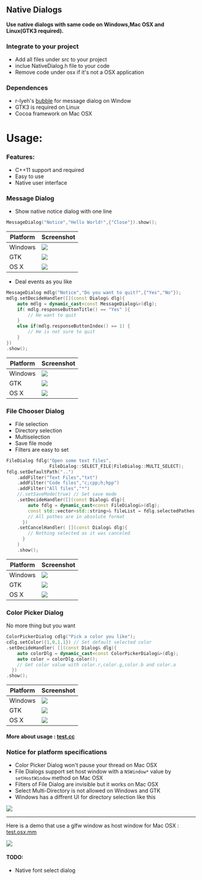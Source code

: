 Native Dialogs
-----------------
**Use native dialogs with same code on Windows,Mac OSX and Linux(GTK3 required).**

### Integrate to your project
* Add all files under src to your project
* inclue NativeDialog.h file to your code
* Remove code under osx if it's not a OSX application

### Dependences

* r-lyeh's [bubble](https://github.com/r-lyeh/bubble) for message dialog on Window
* GTK3 is required on Linux
* Cocoa framework on Mac OSX

# Usage:

### Features:

* C++11 support and required
* Easy to use
* Native user interface

### Message Dialog

* Show native notice dialog with one line

```c++
MessageDialog("Notice","Hello World!",{"Close"}).show();
```

Platform|Screenshot
---|---
Windows|![](screenshot/win_message_0.png)
GTK|![](screenshot/gtk_message_0.png)
OS X|![](screenshot/osx_message_0.png)

* Deal events as you like

```c++
MessageDialog mdlg("Notice","Do you want to quit?",{"Yes","No"});
mdlg.setDecideHandler([](const Dialog& dlg){
    auto mdlg = dynamic_cast<const MessageDialog&>(dlg);
    if( mdlg.responseButtonTitle() == "Yes" ){
        // He want to quit
    }
    else if(mdlg.responseButtonIndex() == 1) {
        // He is not sure to quit
    }
})
.show();
```
Platform|Screenshot
---|---
Windows|![](screenshot/win_message_1.png)
GTK|![](screenshot/gtk_message_1.png)
OS X|![](screenshot/osx_message_1.png)

### File Chooser Dialog

* File selection
* Directory selection
* Multiselection
* Save file mode
* Filters are easy to set

```c++
FileDialog fdlg("Open some text files",
                FileDialog::SELECT_FILE|FileDialog::MULTI_SELECT);
fdlg.setDefaultPath("..")
    .addFilter("Text Files","txt")
    .addFilter("Code files","c;cpp;h;hpp")
    .addFilter("All files","*")
    //.setSaveMode(true) // Set save mode
    .setDecideHandler([](const Dialog& dlg){
        auto fdlg = dynamic_cast<const FileDialog&>(dlg);
        const std::vector<std::string>& fileList = fdlg.selectedPathes();
        // All pathes are in absolute format
      })
    .setCancelHandler( [](const Dialog& dlg){
        // Nothing selected as it was canceled
      }
    )
    .show();
```
Platform|Screenshot
---|---
Windows|![](screenshot/win_file_open.png)
GTK|![](screenshot/gtk_file_open.png)
OS X|![](screenshot/osx_file_open.png)

### Color Picker Dialog

No more thing but you want

```c++
ColorPickerDialog cdlg("Pick a color you like");
cdlg.setColor({1,0,1,1}) // Set default selected color
.setDecideHandler( [](const Dialog& dlg){
    auto colorDlg = dynamic_cast<const ColorPickerDialog&>(dlg);
    auto color = colorDlg.color();
    // Get color value with color.r,color.g,color.b and color.a
  })
.show();
```

Platform|Screenshot
---|---
Windows|![](screenshot/win_color_picker.png)
GTK|![](screenshot/gtk_color_picker.png)
OS X|![](screenshot/osx_color_picker.png)

#### More about usage : [test.cc](test.cc)

### Notice for platform specifications

* Color Picker Dialog won't pause your thread on Mac OSX
* File Dialogs support set host window with a `NSWindow*` value by `setHostWindow` method on Mac OSX
* Filters of File Dialog are invisible but it works on Mac OSX
* Select Multi-Directory is not allowed on Windows and GTK
* Windows has a diffrent UI for directory selection like this

![](screenshot/win_file_open_dir.png)


---

Here is a demo that use a glfw window as host window for Mac OSX : [test.osx.mm](test.osx.mm)

![](screenshot/osx_with_glfw.png)

#### TODO:

* Native font select dialog
